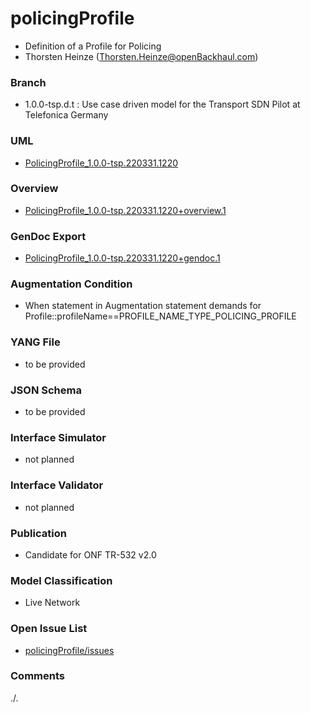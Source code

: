 # policingProfile
- Definition of a Profile for Policing
- Thorsten Heinze (Thorsten.Heinze@openBackhaul.com)

### Branch
- 1.0.0-tsp.d.t : Use case driven model for the Transport SDN Pilot at Telefonica Germany

### UML
- [PolicingProfile_1.0.0-tsp.220331.1220](./PolicingProfile_1.0.0-tsp.220331.1220.zip)

### Overview 
- [PolicingProfile_1.0.0-tsp.220331.1220+overview.1](./PolicingProfile_1.0.0-tsp.220331.1220+overview.1.png)

### GenDoc Export
- [PolicingProfile_1.0.0-tsp.220331.1220+gendoc.1](./PolicingProfile_1.0.0-tsp.220331.1220+gendoc.1.docx)

### Augmentation Condition
- When statement in Augmentation statement demands for Profile::profileName==PROFILE_NAME_TYPE_POLICING_PROFILE

### YANG File
- to be provided

### JSON Schema
- to be provided

### Interface Simulator
- not planned 

### Interface Validator
- not planned

### Publication
- Candidate for ONF TR-532 v2.0 

### Model Classification
- Live Network

### Open Issue List
- [policingProfile/issues](../../issues)

### Comments
./.
